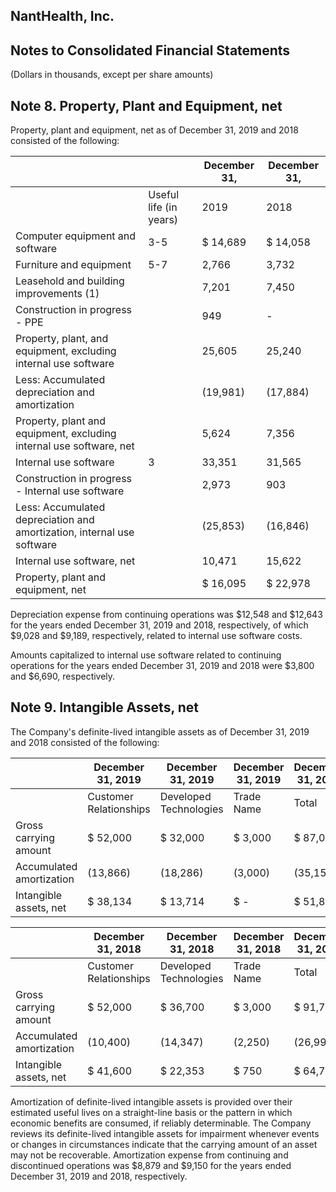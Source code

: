 ## NantHealth, Inc.

## Notes to Consolidated Financial Statements

(Dollars in thousands, except per share amounts)

## Note 8. Property, Plant and Equipment, net

Property, plant and equipment, net as of December 31, 2019 and 2018 consisted of the following:

|                                                                        |                        | December 31,   | December 31,   |
|------------------------------------------------------------------------|------------------------|----------------|----------------|
|                                                                        | Useful life (in years) | 2019           | 2018           |
| Computer equipment and software                                        | 3-5                    | $ 14,689       | $ 14,058       |
| Furniture and equipment                                                | 5-7                    | 2,766          | 3,732          |
| Leasehold and building improvements  (1)                               |                        | 7,201          | 7,450          |
| Construction in progress - PPE                                         |                        | 949            | -              |
| Property, plant, and equipment, excluding internal use software        |                        | 25,605         | 25,240         |
| Less: Accumulated depreciation and amortization                        |                        | (19,981)       | (17,884)       |
| Property, plant and equipment, excluding internal use software, net    |                        | 5,624          | 7,356          |
| Internal use software                                                  | 3                      | 33,351         | 31,565         |
| Construction in progress - Internal use software                       |                        | 2,973          | 903            |
| Less: Accumulated depreciation and amortization, internal use software |                        | (25,853)       | (16,846)       |
| Internal use software, net                                             |                        | 10,471         | 15,622         |
| Property, plant and equipment, net                                     |                        | $ 16,095       | $ 22,978       |

Depreciation expense from continuing operations was $12,548 and $12,643 for the years ended December 31, 2019 and 2018, respectively, of which $9,028 and $9,189, respectively, related to internal use software costs.

Amounts capitalized to internal use software related to continuing operations for the years ended December 31, 2019 and 2018 were $3,800 and $6,690, respectively.

## Note 9. Intangible Assets, net

The Company's definite-lived intangible assets as of December 31, 2019 and 2018 consisted of the following:

|                          | December 31, 2019      | December 31, 2019      | December 31, 2019   | December 31, 2019   |
|--------------------------|------------------------|------------------------|---------------------|---------------------|
|                          | Customer Relationships | Developed Technologies | Trade Name          | Total               |
| Gross carrying amount    | $ 52,000               | $ 32,000               | $ 3,000             | $ 87,000            |
| Accumulated amortization | (13,866)               | (18,286)               | (3,000)             | (35,152)            |
| Intangible assets, net   | $ 38,134               | $ 13,714               | $ -                 | $ 51,848            |

|                          | December 31, 2018      | December 31, 2018      | December 31, 2018   | December 31, 2018   |
|--------------------------|------------------------|------------------------|---------------------|---------------------|
|                          | Customer Relationships | Developed Technologies | Trade Name          | Total               |
| Gross carrying amount    | $ 52,000               | $ 36,700               | $ 3,000             | $ 91,700            |
| Accumulated amortization | (10,400)               | (14,347)               | (2,250)             | (26,997)            |
| Intangible assets, net   | $ 41,600               | $ 22,353               | $ 750               | $ 64,703            |

Amortization of definite-lived intangible assets is provided over their estimated useful lives on a straight-line basis or the pattern in which economic benefits are consumed, if reliably determinable. The Company reviews its definite-lived intangible assets for impairment whenever events or changes in circumstances indicate that the carrying amount of an asset may not be recoverable. Amortization expense from continuing and discontinued operations was $8,879 and $9,150 for the years ended December 31, 2019 and 2018, respectively.